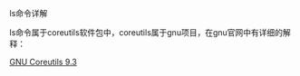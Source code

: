 ls命令详解

ls命令属于coreutils软件包中，coreutils属于gnu项目，在gnu官网中有详细的解释：

[GNU Coreutils 9.3](https://www.gnu.org/software/coreutils/manual/coreutils.html#ls-invocation)

